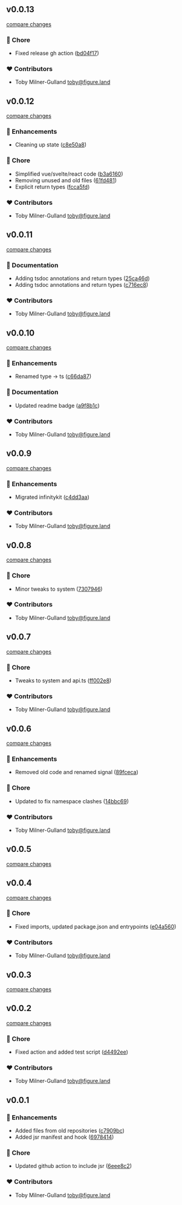 #
## v0.0.13

[compare changes](https://github.com/figureland/kit/compare/v0.0.12...v0.0.13)

### 🏡 Chore

- Fixed release gh action ([bd04f17](https://github.com/figureland/kit/commit/bd04f17))

### ❤️ Contributors

- Toby Milner-Gulland <toby@figure.land>

## v0.0.12

[compare changes](https://github.com/figureland/kit/compare/v0.0.11...v0.0.12)

### 🚀 Enhancements

- Cleaning up state ([c8e50a8](https://github.com/figureland/kit/commit/c8e50a8))

### 🏡 Chore

- Simplified vue/svelte/react code ([b3a6160](https://github.com/figureland/kit/commit/b3a6160))
- Removing unused and old files ([61fd481](https://github.com/figureland/kit/commit/61fd481))
- Explicit return types ([fcca5fd](https://github.com/figureland/kit/commit/fcca5fd))

### ❤️ Contributors

- Toby Milner-Gulland <toby@figure.land>

## v0.0.11

[compare changes](https://github.com/figureland/kit/compare/v0.0.10...v0.0.11)

### 📖 Documentation

- Adding tsdoc annotations and return types ([25ca46d](https://github.com/figureland/kit/commit/25ca46d))
- Adding tsdoc annotations and return types ([c716ec8](https://github.com/figureland/kit/commit/c716ec8))

### ❤️ Contributors

- Toby Milner-Gulland <toby@figure.land>

## v0.0.10

[compare changes](https://github.com/figureland/kit/compare/v0.0.9...v0.0.10)

### 🚀 Enhancements

- Renamed type -> ts ([c66da87](https://github.com/figureland/kit/commit/c66da87))

### 📖 Documentation

- Updated readme badge ([a9f8b1c](https://github.com/figureland/kit/commit/a9f8b1c))

### ❤️ Contributors

- Toby Milner-Gulland <toby@figure.land>

## v0.0.9

[compare changes](https://github.com/figureland/kit/compare/v0.0.8...v0.0.9)

### 🚀 Enhancements

- Migrated infinitykit ([c4dd3aa](https://github.com/figureland/kit/commit/c4dd3aa))

### ❤️ Contributors

- Toby Milner-Gulland <toby@figure.land>

## v0.0.8

[compare changes](https://github.com/figureland/kit/compare/v0.0.7...v0.0.8)

### 🏡 Chore

- Minor tweaks to system ([7307946](https://github.com/figureland/kit/commit/7307946))

### ❤️ Contributors

- Toby Milner-Gulland <toby@figure.land>

## v0.0.7

[compare changes](https://github.com/figureland/kit/compare/v0.0.6...v0.0.7)

### 🏡 Chore

- Tweaks to system and api.ts ([ff002e8](https://github.com/figureland/kit/commit/ff002e8))

### ❤️ Contributors

- Toby Milner-Gulland <toby@figure.land>

## v0.0.6

[compare changes](https://github.com/figureland/kit/compare/v0.0.5...v0.0.6)

### 🚀 Enhancements

- Removed old code and renamed signal ([89fceca](https://github.com/figureland/kit/commit/89fceca))

### 🏡 Chore

- Updated to fix namespace clashes ([14bbc69](https://github.com/figureland/kit/commit/14bbc69))

### ❤️ Contributors

- Toby Milner-Gulland <toby@figure.land>

## v0.0.5

[compare changes](https://github.com/figureland/kit/compare/v0.0.4...v0.0.5)

## v0.0.4

[compare changes](https://github.com/figureland/kit/compare/v0.0.3...v0.0.4)

### 🏡 Chore

- Fixed imports, updated package.json and entrypoints ([e04a560](https://github.com/figureland/kit/commit/e04a560))

### ❤️ Contributors

- Toby Milner-Gulland <toby@figure.land>

## v0.0.3

[compare changes](https://github.com/figureland/kit/compare/v0.0.2...v0.0.3)

## v0.0.2

[compare changes](https://github.com/figureland/kit/compare/v0.0.1...v0.0.2)

### 🏡 Chore

- Fixed action and added test script ([d4492ee](https://github.com/figureland/kit/commit/d4492ee))

### ❤️ Contributors

- Toby Milner-Gulland <toby@figure.land>

## v0.0.1


### 🚀 Enhancements

- Added files from old repositories ([c7909bc](https://github.com/figureland/kit/commit/c7909bc))
- Added jsr manifest and hook ([6978414](https://github.com/figureland/kit/commit/6978414))

### 🏡 Chore

- Updated github action to include jsr ([6eee8c2](https://github.com/figureland/kit/commit/6eee8c2))

### ❤️ Contributors

- Toby Milner-Gulland <toby@figure.land>

